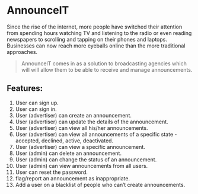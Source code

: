 # AnnounceIT

Since the rise of the internet, more people have switched their attention from spending hours
watching TV and listening to the radio or even reading newspapers to scrolling and tapping on
their phones and laptops. Businesses can now reach more eyeballs online than the more
traditional approaches.

> AnnounceIT comes in as a solution to broadcasting agencies which will will allow them to be able
to receive and manage announcements.

## Features:

1. User can sign up.
2. User can sign in.
3. User (advertiser) can create an announcement.
4. User (advertiser) can update the details of the announcement.
5. User (advertiser) can view all his/her announcements.
6. User (advertiser) can view all announcements of a specific state - accepted, declined,
   active, deactivated.
7. User (advertiser) can view a specific announcement.
8. User (admin) can delete an announcement.
9. User (admin) can change the status of an announcement.
10. User (admin) can view announcements from all users.
11. User can reset the password.
12. flag/report an announcement as inappropriate.
13. Add a user on a blacklist of people who can’t create announcements.
